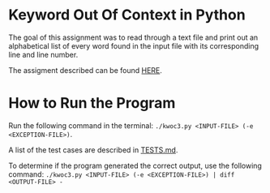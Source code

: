 # Keyword Out Of Context in Python

The goal of this assignment was to read through a text file and print out an alphabetical list of every word found in the input file with its corresponding line and line number.

The assigment described can be found [HERE](./a2_writeup.pdf).

# How to Run the Program

Run the following command in the terminal: `./kwoc3.py <INPUT-FILE> (-e <EXCEPTION-FILE>)`.

A list of the test cases are described in [TESTS.md](./TESTS.md).

To determine if the program generated the correct output, use the following command: `./kwoc3.py <INPUT-FILE> (-e <EXCEPTION-FILE>) | diff <OUTPUT-FILE> -`
